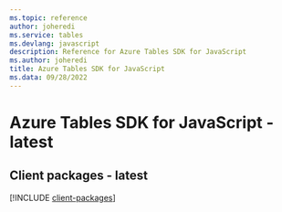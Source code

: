 ```yaml
---
ms.topic: reference
author: joheredi
ms.service: tables
ms.devlang: javascript
description: Reference for Azure Tables SDK for JavaScript
ms.author: joheredi
title: Azure Tables SDK for JavaScript
ms.data: 09/28/2022
---
```

# Azure Tables SDK for JavaScript - latest

## Client packages - latest
[!INCLUDE [client-packages](tables-client-index.md)]